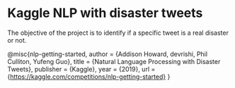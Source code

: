 # Kaggle NLP with disaster tweets
The objective of the project is to identify if a specific tweet is a real disaster or not.


@misc{nlp-getting-started,
    author = {Addison Howard, devrishi, Phil Culliton, Yufeng Guo},
    title = {Natural Language Processing with Disaster Tweets},
    publisher = {Kaggle},
    year = {2019},
    url = {https://kaggle.com/competitions/nlp-getting-started}
}

